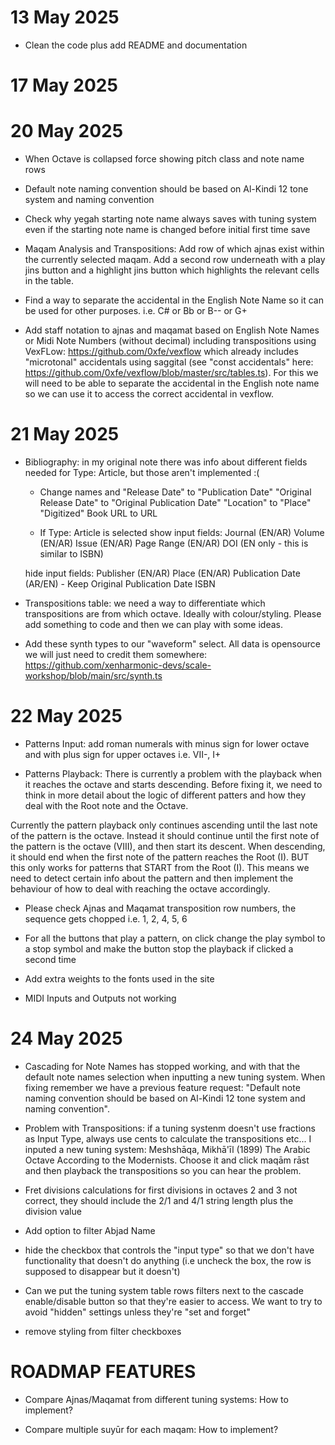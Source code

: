 # 13 May 2025
- Clean the code plus add README and documentation


# 17 May 2025

# 20 May 2025

- When Octave is collapsed force showing pitch class and note name rows

- Default note naming convention should be based on Al-Kindi 12 tone system and naming convention

- Check why yegah starting note name always saves with tuning system even if the starting note name is changed before initial first time save 

- Maqam Analysis and Transpositions: Add row of which ajnas exist within the currently selected maqam. Add a second row underneath with a play jins button and a highlight jins button which highlights the relevant cells in the table.

- Find a way to separate the accidental in the English Note Name so it can be used for other purposes. i.e. C# or Bb or B-- or G+

- Add staff notation to ajnas and maqamat based on English Note Names or Midi Note Numbers (without decimal) including transpositions using VexFLow: https://github.com/0xfe/vexflow which already includes "microtonal" accidentals using saggital (see "const accidentals" here: https://github.com/0xfe/vexflow/blob/master/src/tables.ts). For this we will need to be able to separate the accidental in the English note name so we can use it to access the correct accidental in vexflow. 

# 21 May 2025
- Bibliography: in my original note there was info about different fields needed for Type: Article, but those aren't implemented :(
  - Change names and 
    "Release Date" to "Publication Date"
    "Original Release Date" to "Original Publication Date"
    "Location" to "Place" 
    "Digitized" Book URL to URL

  - If Type: Article is selected 
  show input fields:
    Journal (EN/AR)
    Volume (EN/AR)
    Issue (EN/AR)
    Page Range (EN/AR)
    DOI (EN only - this is similar to ISBN)

  hide input fields:
    Publisher (EN/AR)
    Place (EN/AR)
    Publication Date (AR/EN) - Keep Original Publication Date
    ISBN
    
- Transpositions table: we need a way to differentiate which transpositions are from which octave. Ideally with colour/styling. Please add something to code and then we can play with some ideas.

- Add these synth types to our "waveform" select. All data is opensource we will just need to credit them somewhere:
https://github.com/xenharmonic-devs/scale-workshop/blob/main/src/synth.ts

# 22 May 2025
- Patterns Input: add roman numerals with minus sign for lower octave and with plus sign for upper octaves i.e. VII-, I+

- Patterns Playback: There is currently a problem with the playback when it reaches the octave and starts descending. Before fixing it, we need to think in more detail about the logic of different patters and how they deal with the Root note and the Octave.

Currently the pattern playback only continues ascending until the last note of the pattern is the octave. Instead it should continue until the first note of the pattern is the octave (VIII), and then start its descent. When descending, it should end when the first note of the pattern reaches the Root (I). BUT this only works for patterns that START from the Root (I). This means we need to detect certain info about the pattern and then implement the behaviour of how to deal with reaching the octave accordingly.

- Please check Ajnas and Maqamat transposition row numbers, the sequence gets chopped i.e. 1, 2, 4, 5, 6

- For all the buttons that play a pattern, on click change the play symbol to a stop symbol and make the button stop the playback if clicked a second time

- Add extra weights to the fonts used in the site

- MIDI Inputs and Outputs not working 

# 24 May 2025
- Cascading for Note Names has stopped working, and with that the default note names selection when inputting a new tuning system. When fixing remember we have a previous feature request: "Default note naming convention should be based on Al-Kindi 12 tone system and naming convention".


- Problem with Transpositions: if a tuning systenm doesn't use fractions as Input Type, always use cents to calculate the transpositions etc... I inputed a new tuning system: Meshshāqa, Mikhā'īl (1899) The Arabic Octave According to the Modernists. Choose it and click maqām rāst and then playback the transpositions so you can hear the problem.

- Fret divisions calculations for first divisions in octaves 2 and 3 not correct, they should include the 2/1 and 4/1 string length plus the division value

- Add option to filter Abjad Name

- ⁠hide the checkbox that controls the "input type" so that we don't have functionality that doesn't do anything (i.e uncheck the box, the row is supposed to disappear but it doesn't)

- Can we put the tuning system table rows filters next to the cascade enable/disable button so that they're easier to access. We want to try to avoid "hidden" settings unless they're "set and forget"

- remove styling from filter checkboxes



# ROADMAP FEATURES
- Compare Ajnas/Maqamat from different tuning systems: How to implement?

- Compare multiple suyūr for each maqam: How to implement?